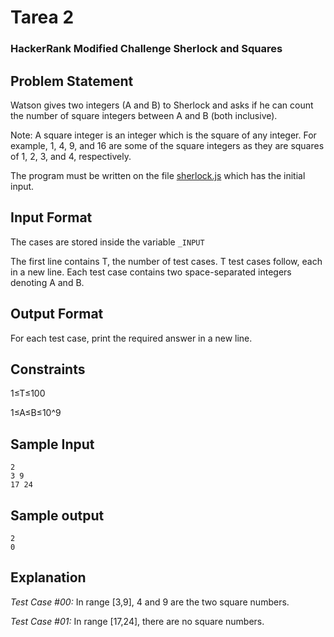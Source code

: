 # Tarea 2
### HackerRank Modified Challenge Sherlock and Squares

## Problem Statement

Watson gives two integers (A and B) to Sherlock and asks if he can count the number of square integers between A and B (both inclusive).

Note: A square integer is an integer which is the square of any integer. For example, 1, 4, 9, and 16 are some of the square integers as they are squares of 1, 2, 3, and 4, respectively.

The program must be written on the file [sherlock.js](https://github.com/LIS2051-Programming-Languajes/tarea2/blob/master/sherlock.js) which has the initial input.

## Input Format

The cases are stored inside the variable `_INPUT`

The first line contains T, the number of test cases. T test cases follow, each in a new line. 
Each test case contains two space-separated integers denoting A and B.

## Output Format 
For each test case, print the required answer in a new line.

## Constraints 
1≤T≤100 

1≤A≤B≤10^9

## Sample Input
```Shell
2
3 9
17 24
```

## Sample output
```Shell
2
0
```

## Explanation

*Test Case #00:* In range [3,9], 4 and 9 are the two square numbers. 

*Test Case #01:* In range [17,24], there are no square numbers.

